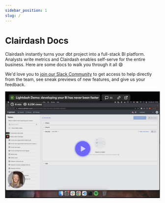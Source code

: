 ```yaml
---
sidebar_position: 1
slug: /
---
```


# Clairdash Docs

Clairdash instantly turns your dbt project into a full-stack BI platform. Analysts write metrics and Clairdash enables self-serve for the entire business. Here are some docs to walk you through it all 😄

We'd love you to [join our Slack Community](https://join.slack.com/t/clairdash-community/shared_invite/zt-2ehqnrvqt-LbCq7cUSFHAzEj_wMuxg4A) to get access to help directly from the team, see sneak previews of new features, and give us your feedback.

[![demo showing clairdash](./assets/demo_clairdash.png)](https://www.loom.com/share/c0805a236a994de397ac5142fdfe4b7f)
